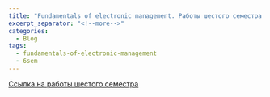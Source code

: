 ```yaml
---
title: "Fundamentals of electronic management. Работы шестого семестра."
excerpt_separator: "<!--more-->"
categories:
  - Blog
tags:
  - fundamentals-of-electronic-management
  - 6sem
---
```


[Ссылка на работы шестого семестра](https://drive.google.com/drive/folders/1AK1DNopVgXk9DJ4UCaxhvwYL7CG0t5ZO?usp=sharing)
